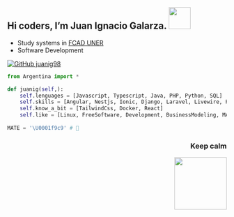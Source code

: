 
<h2> Hi coders, I’m Juan Ignacio Galarza. <img src="https://media.giphy.com/media/Cmr1OMJ2FN0B2/giphy.gif" width="50"/></h2>
 

  - Study systems in [FCAD UNER](https://www.fcad.uner.edu.ar/)
  - Software Development

[![GitHub juanig98](https://img.shields.io/github/followers/juanig98?label=follow&style=social)](https://github.com/juanig98)

```python
from Argentina import *

def juanig(self,):
    self.lenguages = [Javascript, Typescript, Java, PHP, Python, SQL]
    self.skills = [Angular, Nestjs, Ionic, Django, Laravel, Livewire, PrimeFaces, HTML, CSS]
    self.know_a_bit = [TailwindCss, Docker, React]
    self.like = [Linux, FreeSoftware, Development, BusinessModeling, MATE]
    
MATE = '\U0001f9c9' # 🧉
```

<div align='right'>
<h3>Keep calm </h3>
<img src="https://c.tenor.com/qg324pNzm50AAAAC/server-is-fine-burn.gif" width="120"/>
</div>
